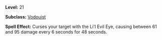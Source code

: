 <!-- TITLE: Spell: Lil Evil Eye -->

**Level:** 21

**Subclass:** [Vodouist](vodouist)

**Spell Effect:** Curses your target with the Li'l Evil Eye, causing between 61 and 95 damage every 6 seconds for 48 seconds.